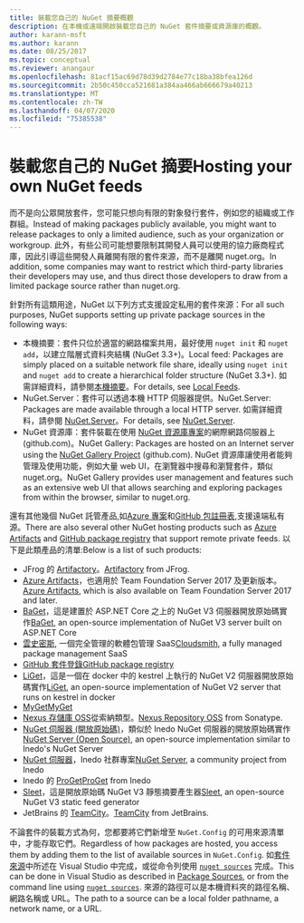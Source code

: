 ```yaml
---
title: 裝載您自己的 NuGet 摘要概觀
description: 在本機或遠端開啟裝載您自己的 NuGet 套件摘要或資源庫的概觀。
author: karann-msft
ms.author: karann
ms.date: 08/25/2017
ms.topic: conceptual
ms.reviewer: anangaur
ms.openlocfilehash: 81acf15ac69d78d39d2784e77c18ba38bfea126d
ms.sourcegitcommit: 2b50c450cca521681a384aa466ab666679a40213
ms.translationtype: MT
ms.contentlocale: zh-TW
ms.lasthandoff: 04/07/2020
ms.locfileid: "75385538"
---
```

# <a name="hosting-your-own-nuget-feeds"></a><span data-ttu-id="d7dec-103">裝載您自己的 NuGet 摘要</span><span class="sxs-lookup"><span data-stu-id="d7dec-103">Hosting your own NuGet feeds</span></span>

<span data-ttu-id="d7dec-104">而不是向公眾開放套件，您可能只想向有限的對象發行套件，例如您的組織或工作群組。</span><span class="sxs-lookup"><span data-stu-id="d7dec-104">Instead of making packages publicly available, you might want to release packages to only a limited audience, such as your organization or workgroup.</span></span> <span data-ttu-id="d7dec-105">此外，有些公司可能想要限制其開發人員可以使用的協力廠商程式庫，因此引導這些開發人員離開有限的套件來源，而不是離開 nuget.org。</span><span class="sxs-lookup"><span data-stu-id="d7dec-105">In addition, some companies may want to restrict which third-party libraries their developers may use, and thus direct those developers to draw from a limited package source rather than nuget.org.</span></span>

<span data-ttu-id="d7dec-106">針對所有這類用途，NuGet 以下列方式支援設定私用的套件來源：</span><span class="sxs-lookup"><span data-stu-id="d7dec-106">For all such purposes, NuGet supports setting up private package sources in the following ways:</span></span>

- <span data-ttu-id="d7dec-107">本機摘要：套件只位於適當的網路檔案共用，最好使用 `nuget init` 和 `nuget add`，以建立階層式資料夾結構 (NuGet 3.3+)。</span><span class="sxs-lookup"><span data-stu-id="d7dec-107">Local feed: Packages are simply placed on a suitable network file share, ideally using `nuget init` and `nuget add` to create a hierarchical folder structure (NuGet 3.3+).</span></span> <span data-ttu-id="d7dec-108">如需詳細資料，請參閱[本機摘要](../hosting-packages/local-feeds.md)。</span><span class="sxs-lookup"><span data-stu-id="d7dec-108">For details, see [Local Feeds](../hosting-packages/local-feeds.md).</span></span>
- <span data-ttu-id="d7dec-109">NuGet.Server：套件可以透過本機 HTTP 伺服器提供。</span><span class="sxs-lookup"><span data-stu-id="d7dec-109">NuGet.Server: Packages are made available through a local HTTP server.</span></span> <span data-ttu-id="d7dec-110">如需詳細資料，請參閱 [NuGet.Server](../hosting-packages/nuget-server.md)。</span><span class="sxs-lookup"><span data-stu-id="d7dec-110">For details, see [NuGet.Server](../hosting-packages/nuget-server.md).</span></span>
- <span data-ttu-id="d7dec-111">NuGet 資源庫：套件裝載在使用 [NuGet 資源庫專案](https://github.com/NuGet/NuGetGallery#build-and-run-the-gallery-in-arbitrary-number-easy-steps)的網際網路伺服器上 (github.com)。</span><span class="sxs-lookup"><span data-stu-id="d7dec-111">NuGet Gallery: Packages are hosted on an Internet server using the [NuGet Gallery Project](https://github.com/NuGet/NuGetGallery#build-and-run-the-gallery-in-arbitrary-number-easy-steps) (github.com).</span></span> <span data-ttu-id="d7dec-112">NuGet 資源庫讓使用者能夠管理及使用功能，例如大量 web UI，在瀏覽器中搜尋和瀏覽套件，類似 nuget.org。</span><span class="sxs-lookup"><span data-stu-id="d7dec-112">NuGet Gallery provides user management and features such as an extensive web UI that allows searching and exploring packages from within the browser, similar to nuget.org.</span></span>

<span data-ttu-id="d7dec-113">還有其他幾個 NuGet 託管產品,如[Azure 專案](https://www.visualstudio.com/docs/package/nuget/publish)和[GitHub 包註冊表](https://help.github.com/articles/configuring-nuget-for-use-with-github-package-registry),支援遠端私有源。</span><span class="sxs-lookup"><span data-stu-id="d7dec-113">There are also several other NuGet hosting products such as [Azure Artifacts](https://www.visualstudio.com/docs/package/nuget/publish) and [GitHub package registry](https://help.github.com/articles/configuring-nuget-for-use-with-github-package-registry) that support remote private feeds.</span></span> <span data-ttu-id="d7dec-114">以下是此類產品的清單:</span><span class="sxs-lookup"><span data-stu-id="d7dec-114">Below is a list of such products:</span></span>

- <span data-ttu-id="d7dec-115">JFrog 的 [Artifactory](https://www.jfrog.com/artifactory/)。</span><span class="sxs-lookup"><span data-stu-id="d7dec-115">[Artifactory](https://www.jfrog.com/artifactory/) from JFrog.</span></span>
- <span data-ttu-id="d7dec-116">[Azure Artifacts](https://www.visualstudio.com/docs/package/nuget/publish)，也適用於 Team Foundation Server 2017 及更新版本。</span><span class="sxs-lookup"><span data-stu-id="d7dec-116">[Azure Artifacts](https://www.visualstudio.com/docs/package/nuget/publish), which is also available on Team Foundation Server 2017 and later.</span></span>
- <span data-ttu-id="d7dec-117">[BaGet](https://github.com/loic-sharma/BaGet)，這是建置於 ASP.NET Core 之上的 NuGet V3 伺服器開放原始碼實作</span><span class="sxs-lookup"><span data-stu-id="d7dec-117">[BaGet](https://github.com/loic-sharma/BaGet), an open-source implementation of NuGet V3 server built on ASP.NET Core</span></span>
- <span data-ttu-id="d7dec-118">[雲史密斯](https://cloudsmith.io/l/nuget-feed/), 一個完全管理的軟體包管理 SaaS</span><span class="sxs-lookup"><span data-stu-id="d7dec-118">[Cloudsmith](https://cloudsmith.io/l/nuget-feed/), a fully managed package management SaaS</span></span>
- [<span data-ttu-id="d7dec-119">GitHub 套件登錄</span><span class="sxs-lookup"><span data-stu-id="d7dec-119">GitHub package registry</span></span>](https://help.github.com/articles/configuring-nuget-for-use-with-github-package-registry)
- <span data-ttu-id="d7dec-120">[LiGet](https://github.com/ai-traders/liget)，這是一個在 docker 中的 kestrel 上執行的 NuGet V2 伺服器開放原始碼實作</span><span class="sxs-lookup"><span data-stu-id="d7dec-120">[LiGet](https://github.com/ai-traders/liget), an open-source implementation of NuGet V2 server that runs on kestrel in docker</span></span>
- [<span data-ttu-id="d7dec-121">MyGet</span><span class="sxs-lookup"><span data-stu-id="d7dec-121">MyGet</span></span>](https://myget.org)
- <span data-ttu-id="d7dec-122">[Nexus 存儲庫 OSS](https://www.sonatype.com/nexus-repository-oss)從索納類型。</span><span class="sxs-lookup"><span data-stu-id="d7dec-122">[Nexus Repository OSS](https://www.sonatype.com/nexus-repository-oss) from Sonatype.</span></span>
- <span data-ttu-id="d7dec-123">[NuGet 伺服器 (開放原始碼)](https://github.com/svenkle/nuget-server)，類似於 Inedo NuGet 伺服器的開放原始碼實作</span><span class="sxs-lookup"><span data-stu-id="d7dec-123">[NuGet Server (Open Source)](https://github.com/svenkle/nuget-server), an open-source implementation similar to Inedo's NuGet Server</span></span>
- <span data-ttu-id="d7dec-124">[NuGet 伺服器](http://nugetserver.net/)，Inedo 社群專案</span><span class="sxs-lookup"><span data-stu-id="d7dec-124">[NuGet Server](http://nugetserver.net/), a community project from Inedo</span></span>
- <span data-ttu-id="d7dec-125">Inedo 的 [ProGet](https://inedo.com/proget)</span><span class="sxs-lookup"><span data-stu-id="d7dec-125">[ProGet](https://inedo.com/proget) from Inedo</span></span>
- <span data-ttu-id="d7dec-126">[Sleet](https://github.com/emgarten/sleet)，這是開放原始碼 NuGet V3 靜態摘要產生器</span><span class="sxs-lookup"><span data-stu-id="d7dec-126">[Sleet](https://github.com/emgarten/sleet), an open-source NuGet V3 static feed generator</span></span>
- <span data-ttu-id="d7dec-127">JetBrains 的 [TeamCity](https://www.jetbrains.com/teamcity/)。</span><span class="sxs-lookup"><span data-stu-id="d7dec-127">[TeamCity](https://www.jetbrains.com/teamcity/) from JetBrains.</span></span>

<span data-ttu-id="d7dec-128">不論套件的裝載方式為何，您都要將它們新增至 `NuGet.Config` 的可用來源清單中，才能存取它們。</span><span class="sxs-lookup"><span data-stu-id="d7dec-128">Regardless of how packages are hosted, you access them by adding them to the list of available sources in `NuGet.Config`.</span></span> <span data-ttu-id="d7dec-129">如[套件來源](../consume-packages/install-use-packages-visual-studio.md#package-sources)中所述在 Visual Studio 中完成，或從命令列使用 [`nuget sources`](../reference/cli-reference/cli-ref-sources.md) 完成。</span><span class="sxs-lookup"><span data-stu-id="d7dec-129">This can be done in Visual Studio as described in [Package Sources](../consume-packages/install-use-packages-visual-studio.md#package-sources), or from the command line using [`nuget sources`](../reference/cli-reference/cli-ref-sources.md).</span></span> <span data-ttu-id="d7dec-130">來源的路徑可以是本機資料夾的路徑名稱、網路名稱或 URL。</span><span class="sxs-lookup"><span data-stu-id="d7dec-130">The path to a source can be a local folder pathname, a network name, or a URL.</span></span>
